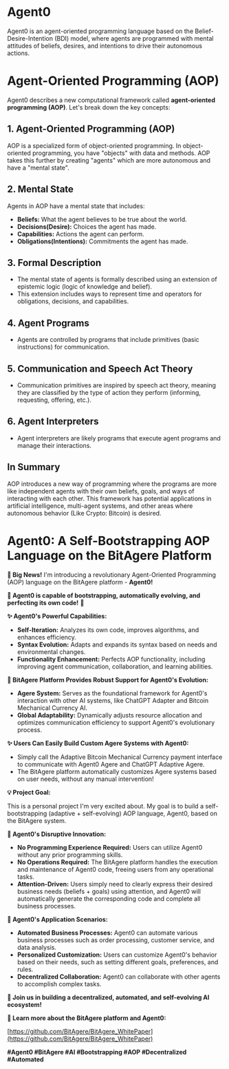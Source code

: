 # Agent0
Agent0 is an agent-oriented programming language based on the Belief-Desire-Intention (BDI) model, where agents are programmed with mental attitudes of beliefs, desires, and intentions to drive their autonomous actions.

# Agent-Oriented Programming (AOP)

Agent0 describes a new computational framework called **agent-oriented programming (AOP)**. Let's break down the key concepts:

## 1. Agent-Oriented Programming (AOP)

AOP is a specialized form of object-oriented programming. In object-oriented programming, you have "objects" with data and methods. AOP takes this further by creating "agents" which are more autonomous and have a "mental state".

## 2. Mental State

Agents in AOP have a mental state that includes:

*   **Beliefs:** What the agent believes to be true about the world.
*   **Decisions(Desire):** Choices the agent has made.
*   **Capabilities:** Actions the agent can perform.
*   **Obligations(Intentions):** Commitments the agent has made.

## 3. Formal Description

*   The mental state of agents is formally described using an extension of epistemic logic (logic of knowledge and belief).
*   This extension includes ways to represent time and operators for obligations, decisions, and capabilities.

## 4. Agent Programs

*   Agents are controlled by programs that include primitives (basic instructions) for communication.

## 5. Communication and Speech Act Theory

*   Communication primitives are inspired by speech act theory, meaning they are classified by the type of action they perform (informing, requesting, offering, etc.).

## 6. Agent Interpreters

*   Agent interpreters are likely programs that execute agent programs and manage their interactions.

## In Summary

AOP introduces a new way of programming where the programs are more like independent agents with their own beliefs, goals, and ways of interacting with each other.
This framework has potential applications in artificial intelligence, multi-agent systems, and other areas where autonomous behavior (Like Crypto: Bitcoin) is desired.

# Agent0: A Self-Bootstrapping AOP Language on the BitAgere Platform

**🚀 Big News!** I'm introducing a revolutionary Agent-Oriented Programming (AOP) language on the BitAgere platform - **Agent0!**

**🤖 Agent0 is capable of bootstrapping, automatically evolving, and perfecting its own code!** 🤯

**✨ Agent0's Powerful Capabilities:**

* **Self-Iteration:** Analyzes its own code, improves algorithms, and enhances efficiency.
* **Syntax Evolution:** Adapts and expands its syntax based on needs and environmental changes.
* **Functionality Enhancement:** Perfects AOP functionality, including improving agent communication, collaboration, and learning abilities.

**💪 BitAgere Platform Provides Robust Support for Agent0's Evolution:**

* **Agere System:** Serves as the foundational framework for Agent0's interaction with other AI systems, like ChatGPT Adapter and Bitcoin Mechanical Currency AI.
* **Global Adaptability:** Dynamically adjusts resource allocation and optimizes communication efficiency to support Agent0's evolutionary process.

**✨ Users Can Easily Build Custom Agere Systems with Agent0:**

* Simply call the Adaptive Bitcoin Mechanical Currency payment interface to communicate with Agent0 Agere and ChatGPT Adaptive Agere.
* The BitAgere platform automatically customizes Agere systems based on user needs, without any manual intervention!

**💡 Project Goal:**

This is a personal project I'm very excited about. My goal is to build a self-bootstrapping (adaptive + self-evolving) AOP language, Agent0, based on the BitAgere system.

**🚀 Agent0's Disruptive Innovation:**

* **No Programming Experience Required:** Users can utilize Agent0 without any prior programming skills.
* **No Operations Required:** The BitAgere platform handles the execution and maintenance of Agent0 code, freeing users from any operational tasks.
* **Attention-Driven:** Users simply need to clearly express their desired business needs (beliefs + goals) using attention, and Agent0 will automatically generate the corresponding code and complete all business processes.

**🎯 Agent0's Application Scenarios:**

* **Automated Business Processes:** Agent0 can automate various business processes such as order processing, customer service, and data analysis.
* **Personalized Customization:** Users can customize Agent0's behavior based on their needs, such as setting different goals, preferences, and rules.
* **Decentralized Collaboration:** Agent0 can collaborate with other agents to accomplish complex tasks.

**🤝 Join us in building a decentralized, automated, and self-evolving AI ecosystem!**

**🔗 Learn more about the BitAgere platform and Agent0:**

[https://github.com/BitAgere/BitAgere_WhitePaper](https://github.com/BitAgere/BitAgere_WhitePaper)

**#Agent0 #BitAgere #AI #Bootstrapping #AOP #Decentralized #Automated**
